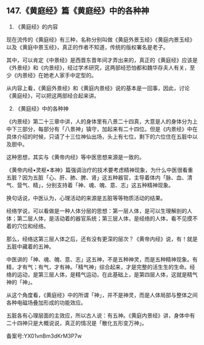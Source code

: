 ## 147.《黄庭经》篇《黄庭经》中的各种神
1. 《黄庭经》的内容


现在流传的《黄庭经》有三种，名称分别叫做《黄庭外景玉经》《黄庭内景玉经》以及《黄庭中景玉经》，真正的作者不知道，传统的版权署名是老子。


其中，可以肯定《中景经》是西晋东晋年间才弄出来的，真正的《黄庭经》应该是《外景经》和《内景经》，经过学术研究，这两部经恐怕都和魏华存夫人有关，至少《内景经》在她老人家手中定型的。


从内容上看，《黄庭外景经》和《黄庭内景经》说的基本是一回事，因此，讨论《黄庭经》，可以把这两部经合起来讲。


2. 《黄庭经》中的各种神


《内景经》第二十三章中讲，人的身体里有八景二十四真，大意是人的身体分为上中下三部分，每部分有「八景神」镇守，加起来有二十四位。但是《内景经》中在具体介绍的时候，只请了十三位神仙出场，头上有七位，剩下的六位住在五脏中以及胆中。


这种思想，其实与《黄帝内经》等中医思想来源是一致的。


《黄帝内经•灵枢•本神》篇强调治疗的技术要考虑精神现象，为什么中医很看重五脏？因为五脏「心、肝、肺、脾、肾」这五种器官，主导着体内「脉、血、清气、营气、精」，分别支持着「神、魂、魄、意、志」这五种精神现象。


换句话说，中医认为，心理活动的来源是五脏等等物质活动的结果。


经络学说，可以看做是一种人体分层的思想：第一层人体，是可以生理解剖的人体；第二层人体，是活动着的器官系统；第三层人体，是经络的人体，看不见摸不着的穴位和经络。


那么，经络这第三层人体之后，还有没有更深的层次？《黄帝内经》说，有！就是五脏中藏着的五神。


中医讲的「神、魂、魄、意、志」这五神，不是五种神灵，而是五种精神现象。有精，才有气；有气，才有神。「精气神」综合起来，才是完整的活生生的生命。经络的运动，是第三层人体，是精气运动，在此基础上，是第四层人体，这就是精气神的「神」。


从这个角度看，《黄庭经》中的所谓「神」，并不是神灵，而是人体局部与整体之间各种电磁场叠加形成的功能效应。


五脏各有心理层面的主效应，所以古人说：有五神。《黄庭内景经》讲，身体中有二十四神只是大概说说，真正的情况是「散化五形变万神」。


备案号:YX01vnBm3dKrM3P7w

